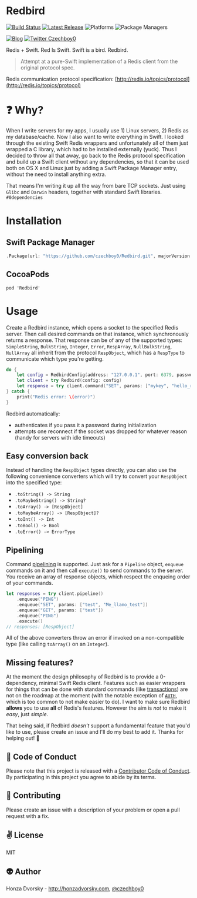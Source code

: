 # Redbird

[![Build Status](https://travis-ci.org/czechboy0/Redbird.svg?branch=master)](https://travis-ci.org/czechboy0/Redbird)
[![Latest Release](https://img.shields.io/github/release/czechboy0/redbird.svg)](https://github.com/czechboy0/redbird/releases/latest)
![Platforms](https://img.shields.io/badge/platforms-Linux%20%7C%20OS%20X-blue.svg)
![Package Managers](https://img.shields.io/badge/package%20managers-swiftpm%20%7C%20CocoaPods-yellow.svg)

[![Blog](https://img.shields.io/badge/blog-honzadvorsky.com-green.svg)](http://honzadvorsky.com)
[![Twitter Czechboy0](https://img.shields.io/badge/twitter-czechboy0-green.svg)](http://twitter.com/czechboy0)

Redis + Swift. Red Is Swift. Swift is a bird. Redbird.

> Attempt at a pure-Swift implementation of a Redis client from the original protocol spec.

Redis communication protocol specification: [http://redis.io/topics/protocol](http://redis.io/topics/protocol)

# :question: Why?
When I write servers for my apps, I usually use 1) Linux servers, 2) Redis as my database/cache. Now I also want to write everything in Swift. I looked through the existing Swift Redis wrappers and unfortunately all of them just wrapped a C library, which had to be installed externally (yuck). Thus I decided to throw all that away, go back to the Redis protocol specification and build up a Swift client without any dependencies, so that it can be used both on OS X and Linux just by adding a Swift Package Manager entry, without the need to install anything extra.

That means I'm writing it up all the way from bare TCP sockets. Just using `Glibc` and `Darwin` headers, together with standard Swift libraries. `#0dependencies`

# Installation

## Swift Package Manager

```swift
.Package(url: "https://github.com/czechboy0/Redbird.git", majorVersion: 0)
```

## CocoaPods

```
pod 'Redbird'
```

# Usage
Create a Redbird instance, which opens a socket to the specified Redis server. Then call desired commands on that instance, which synchronously returns a response. That response can be of any of the supported types: `SimpleString`, `BulkString`, `Integer`, `Error`, `RespArray`, `NullBulkString`, `NullArray` all inherit from the protocol `RespObject`, which has a `RespType` to communicate which type you're getting.

```swift
do {
	let config = RedbirdConfig(address: "127.0.0.1", port: 6379, password: "foopass")
	let client = try Redbird(config: config)
	let response = try client.command("SET", params: ["mykey", "hello_redis"]).toString() //"OK"
} catch {
	print("Redis error: \(error)")
}
```

Redbird automatically:
- authenticates if you pass it a password during initialization
- attempts one reconnect if the socket was dropped for whatever reason (handy for servers with idle timeouts)

## Easy conversion back

Instead of handling the `RespObject` types directly, you can also use the following convenience converters which will try to convert your `RespObject` into the specified type:
- `.toString() -> String`
- `.toMaybeString() -> String?`
- `.toArray() -> [RespObject]`
- `.toMaybeArray() -> [RespObject]?`
- `.toInt() -> Int`
- `.toBool() -> Bool`
- `.toError() -> ErrorType`

## Pipelining

Command [pipelining](http://redis.io/topics/pipelining) is supported. Just ask for a `Pipeline` object, `enqueue` commands on it and then call `execute()` to send commands to the server. You receive an array of response objects, which respect the enqueing order of your commands.

```swift
let responses = try client.pipeline()
    .enqueue("PING")
    .enqueue("SET", params: ["test", "Me_llamo_test"])
    .enqueue("GET", params: ["test"])
    .enqueue("PING")
    .execute()
// responses: [RespObject]
```

All of the above converters throw an error if invoked on a non-compatible type (like calling `toArray()` on an `Integer`).

## Missing features?

At the moment the design philosophy of Redbird is to provide a 0-dependency, minimal Swift Redis client. Features such as easier wrappers for things that can be done with standard commands (like [transactions](http://redis.io/topics/transactions)) are not on the roadmap at the moment (with the notable exception of [`AUTH`](http://redis.io/commands/auth), which is too common to not make easier to do). I want to make sure Redbird **allows** you to use **all** of Redis's features. However the aim is *not* to make it *easy*, just *simple*. 

That being said, if Redbird *doesn't* support a fundamental feature that you'd like to use, please create an issue and I'll do my best to add it. Thanks for helping out! 🎉

:blue_heart: Code of Conduct
------------
Please note that this project is released with a [Contributor Code of Conduct](./CODE_OF_CONDUCT.md). By participating in this project you agree to abide by its terms.

:gift_heart: Contributing
------------
Please create an issue with a description of your problem or open a pull request with a fix.

:v: License
-------
MIT

:alien: Author
------
Honza Dvorsky - http://honzadvorsky.com, [@czechboy0](http://twitter.com/czechboy0)
